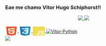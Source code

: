 ### Eae me chamo Vitor Hugo Schiphorst!!

<div align="center">
  <a href="https://github.com/VitorSchiphorst">
  <img height="180em" src="https://github-readme-stats.vercel.app/api?username=VitorSchiphorst&show_icons=true&theme=highcontrast&include_all_commits=true&count_private=true"/>
  <img height="180em" src="https://github-readme-stats.vercel.app/api/top-langs/?username=VitorSchiphorst&layout=compact&langs_count=7&theme=highcontrast"/>
</div>
  
  <div style="display: inline_block"><br>
  <img align="center" alt="Vitor-HTML" height="30" width="40" src="https://raw.githubusercontent.com/devicons/devicon/master/icons/html5/html5-original.svg">
  <img align="center" alt="Vitor-CSS" height="30" width="40" src="https://raw.githubusercontent.com/devicons/devicon/master/icons/css3/css3-original.svg">
  <img align="center" alt="Vitor-Js" height="30" width="40" src="https://raw.githubusercontent.com/devicons/devicon/master/icons/javascript/javascript-plain.svg">
  <img align="center" alt="Vitor-Python" height="30" width="40" src="https://cdn.jsdelivr.net/gh/devicons/devicon/icons/java/java-original.svg">
</div>
  
  <div> 
  <a href="https://instagram.com/vitor_schiphorst" target="_blank"><img src="https://img.shields.io/badge/-Instagram-%23E4405F?style=for-the-badge&logo=instagram&logoColor=white" target="_blank"></a>

